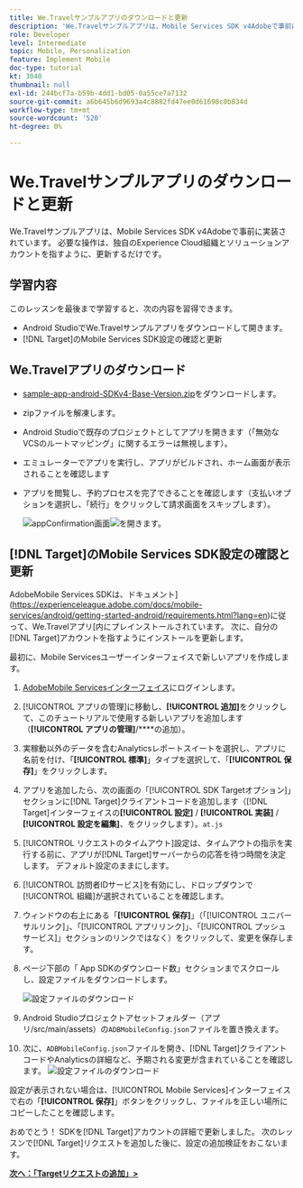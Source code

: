 ```yaml
---
title: We.Travelサンプルアプリのダウンロードと更新
description: 'We.Travelサンプルアプリは、Mobile Services SDK v4Adobeで事前に実装されています。 独自のExperience Cloud組織とソリューションアカウントを指すように更新するだけです。   '
role: Developer
level: Intermediate
topic: Mobile, Personalization
feature: Implement Mobile
doc-type: tutorial
kt: 3040
thumbnail: null
exl-id: 244bcf7a-b59b-4dd1-bd05-0a55ce7a7132
source-git-commit: a6b645b6d9693a4c8882fd47ee0d61698c0b834d
workflow-type: tm+mt
source-wordcount: '520'
ht-degree: 0%

---
```


# We.Travelサンプルアプリのダウンロードと更新

We.Travelサンプルアプリは、Mobile Services SDK v4Adobeで事前に実装されています。 必要な操作は、独自のExperience Cloud組織とソリューションアカウントを指すように、更新するだけです。

## 学習内容

このレッスンを最後まで学習すると、次の内容を習得できます。

* Android StudioでWe.Travelサンプルアプリをダウンロードして開きます。
* [!DNL Target]のMobile Services SDK設定の確認と更新

## We.Travelアプリのダウンロード

* [sample-app-android-SDKv4-Base-Version.zip](assets/sample-app-android-SDKv4-Base-Version.zip)をダウンロードします。
* zipファイルを解凍します。
* Android Studioで既存のプロジェクトとしてアプリを開きます（「無効なVCSのルートマッピング」に関するエラーは無視します）。
* エミュレーターでアプリを実行し、アプリがビルドされ、ホーム画面が表示されることを確認します
* アプリを閲覧し、予約プロセスを完了できることを確認します（支払いオプションを選択し、「続行」をクリックして請求画面をスキップします）。

   ![appConfirmation画面](assets/wetravel_homeScreen.png)![を開きます。](assets/wetravel_confirmationScreen.png)

## [!DNL Target]のMobile Services SDK設定の確認と更新

AdobeMobile Services SDKは、ドキュメント](https://experienceleague.adobe.com/docs/mobile-services/android/getting-started-android/requirements.html?lang=en)に従って、We.Travelアプリ[内にプレインストールされています。 次に、自分の[!DNL Target]アカウントを指すようにインストールを更新します。

最初に、Mobile Servicesユーザーインターフェイスで新しいアプリを作成します。

1. [AdobeMobile Servicesインターフェイス](https://mobilemarketing.adobe.com)にログインします。
1. [!UICONTROL アプリの管理]に移動し、**[!UICONTROL 追加]**&#x200B;をクリックして、このチュートリアルで使用する新しいアプリを追加します（**[!UICONTROL アプリの管理]**/****&#x200B;の追加）。
1. 実稼動以外のデータを含むAnalyticsレポートスイートを選択し、アプリに名前を付け、「**[!UICONTROL 標準]**」タイプを選択して、「**[!UICONTROL 保存]**」をクリックします。
1. アプリを追加したら、次の画面の「[!UICONTROL SDK Targetオプション]」セクションに[!DNL Target]クライアントコードを追加します（[!DNL Target]インターフェイスの&#x200B;**[!UICONTROL 設定]** / **[!UICONTROL 実装]** / **[!UICONTROL 設定を編集]**、をクリックします）。`at.js`
1. [!UICONTROL リクエストのタイムアウト]設定は、タイムアウトの指示を実行する前に、アプリが[!DNL Target]サーバーからの応答を待つ時間を決定します。 デフォルト設定のままにします。
1. [!UICONTROL 訪問者IDサービス]を有効にし、ドロップダウンで[!UICONTROL 組織]が選択されていることを確認します。
1. ウィンドウの右上にある「**[!UICONTROL 保存]**」（「[!UICONTROL ユニバーサルリンク]」、「[!UICONTROL アプリリンク]」、「[!UICONTROL プッシュサービス]」セクションのリンクではなく）をクリックして、変更を保存します。
1. ページ下部の「 App SDKのダウンロード数」セクションまでスクロールし、設定ファイルをダウンロードします。

   ![設定ファイルのダウンロード](assets/config_file.jpg)

1. Android Studioプロジェクトアセットフォルダー（アプリ/src/main/assets）の`ADBMobileConfig.json`ファイルを置き換えます。

1. 次に、`ADBMobileConfig.json`ファイルを開き、[!DNL Target]クライアントコードやAnalyticsの詳細など、予期される変更が含まれていることを確認します。
   ![設定ファイルのダウンロード](assets/client_code.jpg)

設定が表示されない場合は、[!UICONTROL Mobile Services]インターフェイスで右の「**[!UICONTROL 保存]**」ボタンをクリックし、ファイルを正しい場所にコピーしたことを確認します。

おめでとう！ SDKを[!DNL Target]アカウントの詳細で更新しました。 次のレッスンで[!DNL Target]リクエストを追加した後に、設定の追加検証をおこないます。

**[次へ：「Targetリクエストの追加」>](add-requests.md)**
